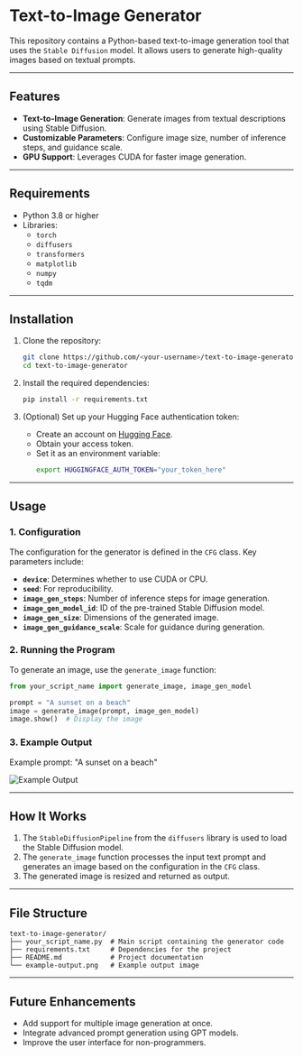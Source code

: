
# Text-to-Image Generator

This repository contains a Python-based text-to-image generation tool that uses the `Stable Diffusion` model. It allows users to generate high-quality images based on textual prompts.

---

## Features
- **Text-to-Image Generation**: Generate images from textual descriptions using Stable Diffusion.
- **Customizable Parameters**: Configure image size, number of inference steps, and guidance scale.
- **GPU Support**: Leverages CUDA for faster image generation.

---

## Requirements
- Python 3.8 or higher
- Libraries:
  - `torch`
  - `diffusers`
  - `transformers`
  - `matplotlib`
  - `numpy`
  - `tqdm`

---

## Installation
1. Clone the repository:
   ```bash
   git clone https://github.com/<your-username>/text-to-image-generator.git
   cd text-to-image-generator
   ```

2. Install the required dependencies:
   ```bash
   pip install -r requirements.txt
   ```

3. (Optional) Set up your Hugging Face authentication token:
   - Create an account on [Hugging Face](https://huggingface.co/).
   - Obtain your access token.
   - Set it as an environment variable:
     ```bash
     export HUGGINGFACE_AUTH_TOKEN="your_token_here"
     ```

---

## Usage

### 1. Configuration
The configuration for the generator is defined in the `CFG` class. Key parameters include:
- **`device`**: Determines whether to use CUDA or CPU.
- **`seed`**: For reproducibility.
- **`image_gen_steps`**: Number of inference steps for image generation.
- **`image_gen_model_id`**: ID of the pre-trained Stable Diffusion model.
- **`image_gen_size`**: Dimensions of the generated image.
- **`image_gen_guidance_scale`**: Scale for guidance during generation.

### 2. Running the Program
To generate an image, use the `generate_image` function:

```python
from your_script_name import generate_image, image_gen_model

prompt = "A sunset on a beach"
image = generate_image(prompt, image_gen_model)
image.show()  # Display the image
```

### 3. Example Output
Example prompt: "A sunset on a beach"

![Example Output](example-output.png)

---

## How It Works
1. The `StableDiffusionPipeline` from the `diffusers` library is used to load the Stable Diffusion model.
2. The `generate_image` function processes the input text prompt and generates an image based on the configuration in the `CFG` class.
3. The generated image is resized and returned as output.

---

## File Structure
```
text-to-image-generator/
├── your_script_name.py  # Main script containing the generator code
├── requirements.txt     # Dependencies for the project
├── README.md            # Project documentation
└── example-output.png   # Example output image
```

---

## Future Enhancements
- Add support for multiple image generation at once.
- Integrate advanced prompt generation using GPT models.
- Improve the user interface for non-programmers.



